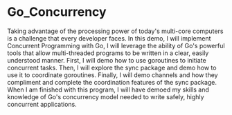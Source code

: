 # Go_Concurrency

Taking advantage of the processing power of today's multi-core computers is a challenge that every developer faces. In this demo, I will implement Concurrent Programming with Go, I will leverage the ability of Go's powerful tools that allow multi-threaded programs to be written in a clear, easily understood manner. First, I will demo how to use goroutines to initiate concurrent tasks. Then, I will explore the sync package and demo how to use it to coordinate goroutines. Finally, I will demo channels and how they compliment and complete the coordination features of the sync package. When I am finished with this program, I will have demoed my skills and knowledge of Go's concurrency model needed to write safely, highly concurrent applications.

